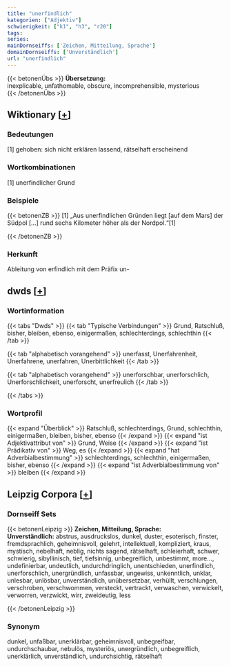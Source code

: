 ```yaml
---
title: "unerfindlich"
kategorien: ["Adjektiv"]
schwierigkeit: ["k1", "h3", "r20"]
tags:
series:
mainDornseiffs: ['Zeichen, Mitteilung, Sprache']
domainDornseiffs: ['Unverständlich']
url: "unerfindlich"
---
```


{{< betonenÜbs >}}
**Übersetzung:**  
inexplicable, unfathomable, obscure, incomprehensible, mysterious  
{{< /betonenÜbs >}}

## Wiktionary [[+](https://de.wiktionary.org/wiki/unerfindlich)]

### Bedeutungen
[1] gehoben: sich nicht erklären lassend, rätselhaft erscheinend  

### Wortkombinationen
[1] unerfindlicher Grund  

### Beispiele
{{< betonenZB >}}
[1] „Aus unerfindlichen Gründen liegt [auf dem Mars] der Südpol […] rund sechs Kilometer höher als der Nordpol.“[1]  

{{< /betonenZB >}}
### Herkunft
Ableitung von erfindlich mit dem Präfix un-  



## dwds [[+](https://www.dwds.de/wb/unerfindlich)]

### Wortinformation
{{< tabs "Dwds" >}}
{{< tab "Typische Verbindungen" >}}
Grund, Ratschluß, bisher, bleiben, ebenso, einigermaßen, schlechterdings, schlechthin
{{< /tab >}}

{{< tab "alphabetisch vorangehend" >}}
unerfasst, Unerfahrenheit, Unerfahrene, unerfahren, Unerbittlichkeit
{{< /tab >}}

{{< tab "alphabetisch vorangehend" >}}
unerforschbar, unerforschlich, Unerforschlichkeit, unerforscht, unerfreulich
{{< /tab >}}

{{< /tabs >}}

### Wortprofil
{{< expand "Überblick" >}} Ratschluß, schlechterdings, Grund, schlechthin, einigermaßen, bleiben, bisher, ebenso {{< /expand >}}
{{< expand "ist Adjektivattribut von" >}} Grund, Weise {{< /expand >}}
{{< expand "ist Prädikativ von" >}} Weg, es {{< /expand >}}
{{< expand "hat Adverbialbestimmung" >}} schlechterdings, schlechthin, einigermaßen, bisher, ebenso {{< /expand >}}
{{< expand "ist Adverbialbestimmung von" >}} bleiben {{< /expand >}}

## Leipzig Corpora [[+](https://corpora.uni-leipzig.de/en/res?word=unerfindlich&corpusId=deu_newscrawl-public_2018)]

### Dornseiff Sets
{{< betonenLeipzig >}}
**Zeichen, Mitteilung, Sprache:**  
**Unverständlich:** abstrus, ausdruckslos, dunkel, duster, esoterisch, finster, fremdsprachlich, geheimnisvoll, gelehrt, intellektuell, kompliziert, kraus, mystisch, nebelhaft, neblig, nichts sagend, rätselhaft, schleierhaft, schwer, schwierig, sibyllinisch, tief, tiefsinnig, unbegreiflich, unbestimmt, more..., undefinierbar, undeutlich, undurchdringlich, unentschieden, unerfindlich, unerforschlich, unergründlich, unfassbar, ungewiss, unkenntlich, unklar, unlesbar, unlösbar, unverständlich, unübersetzbar, verhüllt, verschlungen, verschroben, verschwommen, versteckt, vertrackt, verwaschen, verwickelt, verworren, verzwickt, wirr, zweideutig, less  

{{< /betonenLeipzig >}}

### Synonym
dunkel, unfaßbar, unerklärbar, geheimnisvoll, unbegreifbar, undurchschaubar, nebulös, mysteriös, unergründlich, unbegreiflich, unerklärlich, unverständlich, undurchsichtig, rätselhaft

